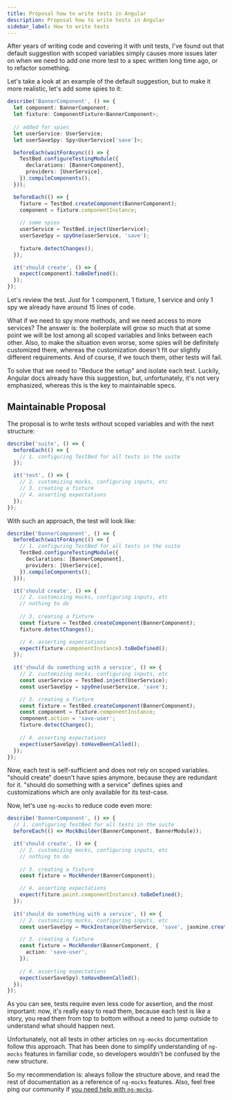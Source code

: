```yaml
---
title: Proposal how to write tests in Angular
description: Proposal how to write tests in Angular
sidebar_label: How to write tests
---
```


After years of writing code and covering it with unit tests,
I've found out that default suggestion with scoped variables simply causes more issues
later on when we need to add one more test to a spec written long time ago, or to refactor something.

Let's take a look at an example of the default suggestion, but to make it more realistic, let's add some spies to it:

```ts
describe('BannerComponent', () => {
  let component: BannerComponent;
  let fixture: ComponentFixture<BannerComponent>;
  
  // added for spies
  let userService: UserService;
  let userSaveSpy: Spy<UserService['save']>;

  beforeEach(waitForAsync(() => {
    TestBed.configureTestingModule({
      declarations: [BannerComponent],
      providers: [UserService],
    }).compileComponents();
  }));

  beforeEach(() => {
    fixture = TestBed.createComponent(BannerComponent);
    component = fixture.componentInstance;
    
    // some spies    
    userService = TestBed.inject(UserService);
    userSaveSpy = spyOne(userService, 'save');
    
    fixture.detectChanges();
  });

  it('should create', () => {
    expect(component).toBeDefined();
  });
});
```

Let's review the test.
Just for 1 component, 1 fixture, 1 service and only 1 spy we already have around 15 lines of code.

What if we need to spy more methods, and we need access to more services?
The answer is: the boilerplate will grow so much that at some point we will be lost among all scoped variables
and links between each other.
Also, to make the situation even worse,
some spies will be definitely customized there,
whereas the customization doesn't fit our slightly different requirements.
And of course, if we touch them, other tests will fail.

To solve that we need to "Reduce the setup" and isolate each test.
Luckily, Angular docs already have this suggestion, but, unfortunately,
it's not very emphasized, whereas this is the key to maintainable specs.

## Maintainable Proposal

The proposal is to write tests without scoped variables and with the next structure:

```ts
describe('suite', () => {
  beforeEach(() => {
    // 1. configuring TestBed for all tests in the suite
  });

  it('test', () => {
    // 2. customizing mocks, configuring inputs, etc
    // 3. creating a fixture
    // 4. asserting expectations
  });
});
```

With such an approach, the test will look like:

```ts
describe('BannerComponent', () => {
  beforeEach(waitForAsync(() => {
    // 1. configuring TestBed for all tests in the suite
    TestBed.configureTestingModule({
      declarations: [BannerComponent],
      providers: [UserService],
    }).compileComponents();
  }));

  it('should create', () => {    
    // 2. customizing mocks, configuring inputs, etc
    // nothing to do
    
    // 3. creating a fixture
    const fixture = TestBed.createComponent(BannerComponent);
    fixture.detectChanges();

    // 4. asserting expectations
    expect(fixture.componentInstance).toBeDefined();
  });
  
  it('should do something with a service', () => {
    // 2. customizing mocks, configuring inputs, etc
    const userService = TestBed.inject(UserService);
    const userSaveSpy = spyOne(userService, 'save');

    // 3. creating a fixture
    const fixture = TestBed.createComponent(BannerComponent);
    const component = fixture.componentInstance;
    component.action = 'save-user';
    fixture.detectChanges();
    
    // 4. asserting expectations
    expect(userSaveSpy).toHaveBeenCalled();
  });
});
```

Now, each test is self-sufficient and does not rely on scoped variables.
"should create" doesn't have spies anymore, because they are redundant for it.
"should do something with a service" defines spies and customizations which are only available for its test-case. 

Now, let's use `ng-mocks` to reduce code even more:

```ts
describe('BannerComponent', () => {
  // 1. configuring TestBed for all tests in the suite
  beforeEach(() => MockBuilder(BannerComponent, BannerModule));

  it('should create', () => {    
    // 2. customizing mocks, configuring inputs, etc
    // nothing to do
    
    // 3. creating a fixture
    const fixture = MockRender(BannerComponent);

    // 4. asserting expectations
    expect(fiture.point.componentInstance).toBeDefined();
  });
  
  it('should do something with a service', () => {
    // 2. customizing mocks, configuring inputs, etc
    const userSaveSpy = MockInstance(UserService, 'save', jasmine.createSpy());

    // 3. creating a fixture
    const fixture = MockRender(BannerComponent, {
      action: 'save-user',
    });
    
    // 4. asserting expectations
    expect(userSaveSpy).toHaveBeenCalled();
  });
});
```

As you can see, tests require even less code for assertion, and the most important: now, it's really easy to read them,
because each test is like a story, you read them from top to bottom without a need to jump outside to understand
what should happen next.

Unfortunately, not all tests in other articles on `ng-mocks` documentation follow this approach.
That has been done to simplify understanding of `ng-mocks` features in familiar code, so developers
wouldn't be confused by the new structure.

So my recommendation is: always follow the structure above,
and read the rest of documentation as a reference of `ng-mocks` features.
Also, feel free ping our community if [you need help with `ng-mocks`](/need-help.md).
